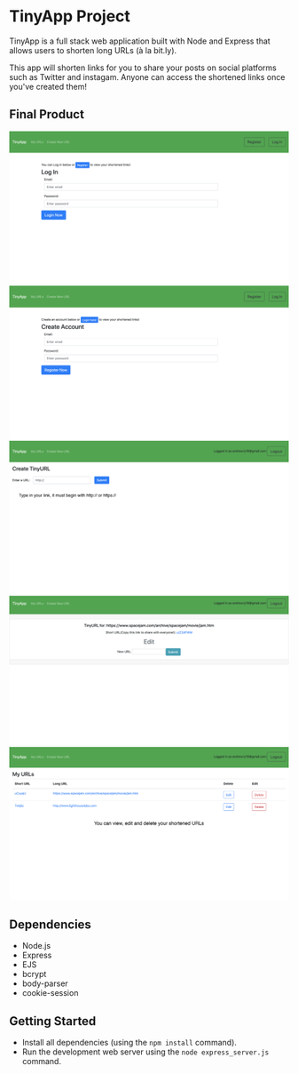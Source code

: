 # TinyApp Project

TinyApp is a full stack web application built with Node and Express that allows users to shorten long URLs (à la bit.ly).

This app will shorten links for you to share your posts on social platforms such as Twitter and instagam. Anyone can access the shortened links once you've created them!

## Final Product

!["Login Page"](https://raw.githubusercontent.com/haphamo/tinyapp/master/docs/Login-page.png)
!["Create Account Page"](https://raw.githubusercontent.com/haphamo/tinyapp/master/docs/create-account-page.png)
!["Create Shortened URLs"](https://raw.githubusercontent.com/haphamo/tinyapp/master/docs/create-shortedned-urls.png)
!["Edit Long URL](https://raw.githubusercontent.com/haphamo/tinyapp/master/docs/edit-long-url.png)
!["View-Edit-Delete-URLs](https://raw.githubusercontent.com/haphamo/tinyapp/master/docs/view-edit-delete-urls.png)


## Dependencies

- Node.js
- Express
- EJS
- bcrypt
- body-parser
- cookie-session

## Getting Started

- Install all dependencies (using the `npm install` command).
- Run the development web server using the `node express_server.js` command.